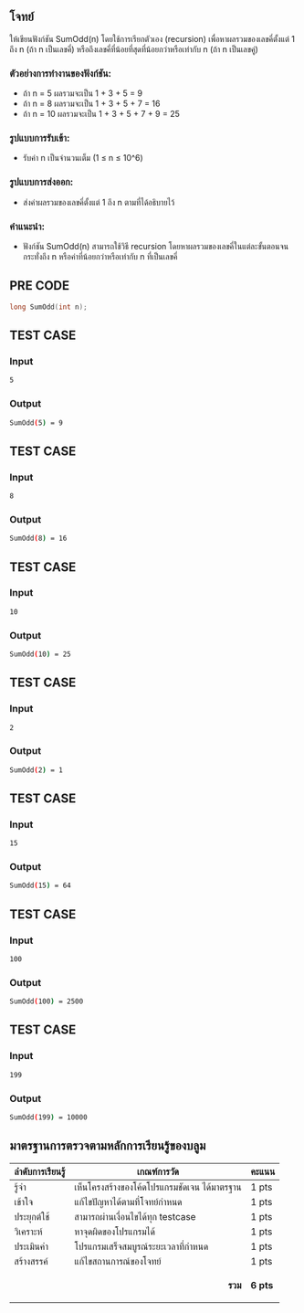 ## โจทย์
ให้เขียนฟังก์ชัน SumOdd(n) โดยใช้การเรียกตัวเอง (recursion) เพื่อหาผลรวมของเลขคี่ตั้งแต่ 1 ถึง n (ถ้า n เป็นเลขคี่) หรือถึงเลขคี่ที่น้อยที่สุดที่น้อยกว่าหรือเท่ากับ n (ถ้า n เป็นเลขคู่)

### ตัวอย่างการทำงานของฟังก์ชัน:
- ถ้า n = 5 ผลรวมจะเป็น 1 + 3 + 5 = 9
- ถ้า n = 8 ผลรวมจะเป็น 1 + 3 + 5 + 7 = 16
- ถ้า n = 10 ผลรวมจะเป็น 1 + 3 + 5 + 7 + 9 = 25

### รูปแบบการรับเข้า:
- รับค่า n เป็นจำนวนเต็ม (1 ≤ n ≤ 10^6)

### รูปแบบการส่งออก:
- ส่งค่าผลรวมของเลขคี่ตั้งแต่ 1 ถึง n ตามที่ได้อธิบายไว้

### คำแนะนำ:
- ฟังก์ชัน SumOdd(n) สามารถใช้วิธี recursion โดยหาผลรวมของเลขคี่ในแต่ละขั้นตอนจนกระทั่งถึง n หรือค่าที่น้อยกว่าหรือเท่ากับ n ที่เป็นเลขคี่

## PRE CODE
```c++
long SumOdd(int n);
```

## TEST CASE
### Input
```bash
5

```
### Output
```bash
SumOdd(5) = 9

```

## TEST CASE
### Input
```bash
8

```
### Output
```bash
SumOdd(8) = 16

```

## TEST CASE
### Input
```bash
10

```
### Output
```bash
SumOdd(10) = 25

```
## TEST CASE
### Input
```bash
2

```
### Output
```bash
SumOdd(2) = 1

```
## TEST CASE
### Input
```bash
15

```
### Output
```bash
SumOdd(15) = 64

```
## TEST CASE
### Input
```bash
100

```
### Output
```bash
SumOdd(100) = 2500

```
## TEST CASE
### Input
```bash
199

```
### Output
```bash
SumOdd(199) = 10000

```

## มาตรฐานการตรวจตามหลักการเรียนรู้ของบลูม
| ลำดับการเรียนรู้ | เกณฑ์การวัด | คะแนน |
| -------- | -------- | -------- |
| รู้จำ | เห็นโครงสร้างของโค้ดโปรแกรมชัดเจน ได้มาตรฐาน | 1 pts |
| เข้าใจ | แก้ไขปัญหาได้ตามที่โจทย์กำหนด | 1 pts |
| ประยุกต์ใช้ | สามารถผ่านเงื่อนไขได้ทุก testcase | 1 pts |
| วิเคราะห์ | หาจุดผิดของโปรแกรมได้ | 1 pts |
| ประเมินค่า | โปรแกรมเสร็จสมบูรณ์ระยะเวลาที่กำหนด | 1 pts |
| สร้างสรรค์ | แก้ไขสถานการณ์ของโจทย์ | 1 pts |
||<p style='text-align: right !important;'>**รวม**</p>|**6 pts**|
